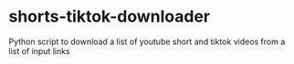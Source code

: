# shorts-tiktok-downloader
Python script to download a list of youtube short and tiktok videos from a list of input links
